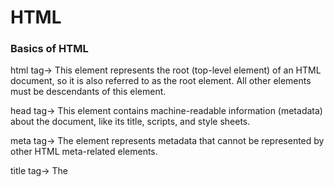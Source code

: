 # HTML

### Basics of HTML

html tag→ This element represents the root (top-level element) of an HTML document, so it is also referred to as the root element. All other elements must be descendants of this element.

head tag→ This element contains machine-readable information (metadata) about the document, like its title, scripts, and style sheets.

meta tag→ The <meta> element represents metadata that cannot be represented by other HTML meta-related elements.

title tag→ The <title> element defines the document's title that is shown in a browser's title bar or a page's tab.

body tag→ The <body> element represents the content of an HTML document. There can be only one <body> element in a document.

```html
<!DOCTYPE html>  <!-- Defines HTML version(HTML5) -->
<html lang="en">  <!-- Parent of all HTML tags / Root element | lang -> used for defining language of HTML file -->
<head>  <!-- Parent element of all meta deta tags  -->
    <meta charset="UTF-8">
    <meta name="viewport" content="width=device-width, initial-scale=1.0">
    <title>Document</title>  <!-- Defines title of the website -->
</head>
<body>  <!-- Parent of all content tags -->
    <h1>Hello World!</h1>  <!-- Heading tag -->
</body>
</html>
```

